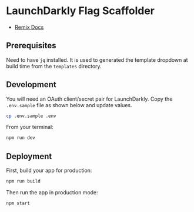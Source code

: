 # LaunchDarkly Flag Scaffolder

-   [Remix Docs](https://remix.run/docs)

## Prerequisites

Need to have `jq` installed. It is used to generated the template dropdown at build time from the `templates` directory.

## Development

You will need an OAuth client/secret pair for LaunchDarkly. Copy the `.env.sample` file as shown below and update values.

```sh
cp .env.sample .env
```

From your terminal:

```sh
npm run dev
```

## Deployment

First, build your app for production:

```sh
npm run build
```

Then run the app in production mode:

```sh
npm start
```
